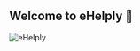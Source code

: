 ## Welcome to eHelply 👋

![eHelply]([http://url/to/img.png](https://assets.ehelply.com/logo/ehelply/base/extended_transparent_green.png))
